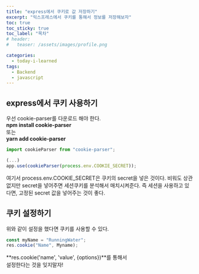 ```yaml
---
title: "express에서 쿠키로 값 저장하기"
excerpt: "익스프레스에서 쿠키를 통해서 정보를 저장해보자"
toc: true
toc_sticky: true
toc_label: "목차"
# header:
#   teaser: /assets/images/profile.png

categories:
  - today-i-learned
tags:
  - Backend
  - javascript
---
```


## express에서 쿠키 사용하기

우선 cookie-parser를 다운로드 해야 한다.  
**npm install cookie-parser**  
또는  
**yarn add cookie-parser**

```js
import cookieParser from "cookie-parser";

(...)
app.use(cookieParser(process.env.COOKIE_SECRET));
```

여기서 process.env.COOKIE_SECRET은 쿠키의 secret을 넣은 것이다. 비워도 상관없지만 secret을 넣어주면 세션쿠키를 분석해서 매치시켜준다. 즉 세션을 사용하고 있다면, 고정된 secret 값을 넣어주는 것이 좋다.

## 쿠키 설정하기

위와 같이 설정을 했다면 쿠키를 사용할 수 있다.

```js
const myName = "RunningWater";
res.cookie("Name", Myname);
```

**res.cookie('name', 'value', {options})**를 통해서  
설정한다는 것을 잊지말자!
